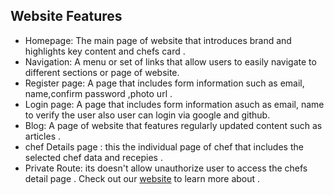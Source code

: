 ## Website Features 
* Homepage: The main page of  website that introduces brand and highlights key content and chefs card .
* Navigation: A menu or set of links that allow users to easily navigate to different sections or page of  website.
* Register page: A page that includes form information such as email, name,confirm password ,photo url .
* Login page: A page that includes form information  asuch as email, name to verify the user also user can login via google and github.
* Blog: A page of  website that features regularly updated content such as articles .
* chef Details page : this the individual page of chef that includes the selected chef data and recepies .
* Private Route: its doesn't allow unauthorize user to access the chefs detail page  .
Check out our [website](https://chefs-mart.web.app/) to learn more about .



